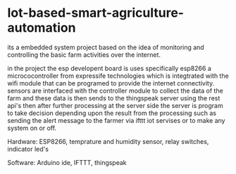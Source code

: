 # Iot-based-smart-agriculture-automation
its a embedded system project based on the idea of monitoring and controlling the basic farm activities over the internet. 

in the project the esp developent board is uses specifically esp8266 a micrococontroller from expressife technologies which is integtrated with the wifi module that can be programed to provide the internet connectivity. sensors are interfaced with the controller module to collect the data of the farm and these data is then sends to the thingspeak server using the rest api's then after further processing at the server side the server is program to take decision depending upon the result from the processing such as sending the alert message to the farmer via ifttt iot servises or to make any system on or off.

Hardware: ESP8266, temprature and humidity sensor, relay switches, indicator led's

Software: Arduino ide, IFTTT, thingspeak

